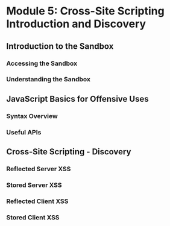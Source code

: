 # Module 5: Cross-Site Scripting Introduction and Discovery

## Introduction to the Sandbox

### Accessing the Sandbox



### Understanding the Sandbox



## JavaScript Basics for Offensive Uses

### Syntax Overview



### Useful APIs



## Cross-Site Scripting - Discovery

### Reflected Server XSS



### Stored Server XSS



### Reflected Client XSS



### Stored Client XSS

